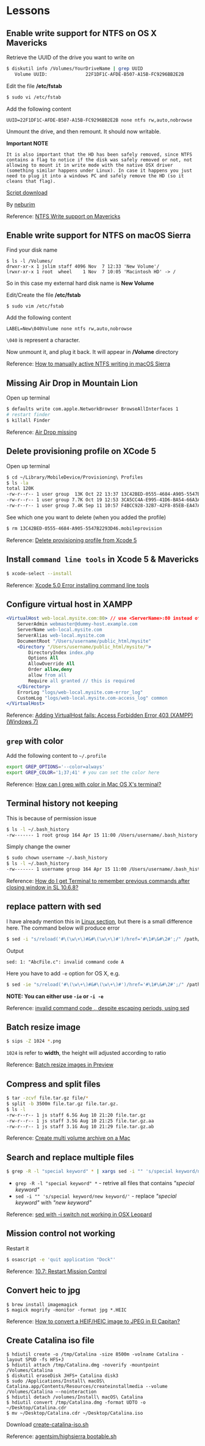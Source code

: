 # Lessons

## Enable write support for NTFS on OS X Mavericks

Retrieve the UUID of the drive you want to write on
```sh
$ diskutil info /Volumes/YourDriveName | grep UUID
   Volume UUID:              22F1DF1C-AFDE-B507-A15B-FC9296BB2E2B
```

Edit the file **/etc/fstab**
```sh
$ sudo vi /etc/fstab
```

Add the following content
```
UUID=22F1DF1C-AFDE-B507-A15B-FC9296BB2E2B none ntfs rw,auto,nobrowse
```

Unmount the drive, and then remount. It should now writable.

**Important NOTE**
```
It is also important that the HD has been safely removed, since NTFS contains a flag to notice if the disk was safely removed or not, not allowing to mount it in write mode with the native OSX driver (something similar happens under Linux). In case it happens you just need to plug it into a windows PC and safely remove the HD (so it cleans that flag).
```

[Script download](https://raw.github.com/jslim89/js-learning-journey/master/mac/attachments/ntfs.sh)

By [neburim](https://discussions.apple.com/people/neburim)

Reference: [NTFS Write support on Mavericks](https://discussions.apple.com/message/23816923#23816923)

## Enable write support for NTFS on macOS Sierra

Find your disk name

```
$ ls -l /Volumes/
drwxr-xr-x 1 jslim staff 4096 Nov  7 12:33 'New Volume'/
lrwxr-xr-x 1 root  wheel    1 Nov  7 10:05 'Macintosh HD' -> /
```

So in this case my external hard disk name is **New Volume**

Edit/Create the file **/etc/fstab**

```
$ sudo vim /etc/fstab
```

Add the following content

```
LABEL=New\040Volume none ntfs rw,auto,nobrowse
```

`\040` is represent a _<space>_ character.

Now unmount it, and plug it back. It will appear in **/Volume** directory

Reference: [How to manually active NTFS writing in macOS Sierra](https://www.osxio.com/manually-active-ntfs-writing-macos-sierra/)


## Missing Air Drop in Mountain Lion
Open up terminal
```sh
$ defaults write com.apple.NetworkBrowser BrowseAllInterfaces 1
# restart finder
$ killall Finder
```

Reference: [Air Drop missing](https://discussions.apple.com/thread/4300050#19735820)

## Delete provisioning profile on XCode 5
Open up terminal
```sh
$ cd ~/Library/MobileDevice/Provisioning\ Profiles
$ ls -la
total 120K
-rw-r--r-- 1 user group  13K Oct 22 13:37 13C42BED-0555-4684-A905-5547B2293D46.mobileprovision
-rw-r--r-- 1 user group 7.7K Oct 19 12:53 3CA5CC4A-E995-41D6-BA54-66A3AFB4061F.mobileprovision
-rw-r--r-- 1 user group 7.4K Sep 11 10:57 F4BCC928-32B7-42F8-85EB-EA47ADE86C14.mobileprovision
```

See which one you want to delete (when you added the profile)
```sh
$ rm 13C42BED-0555-4684-A905-5547B2293D46.mobileprovision
```

Reference: [Delete provisioning profile from Xcode 5](http://stackoverflow.com/questions/18923095/delete-provisioning-profile-from-xcode-5/18923552#18923552)

## Install `command line tools` in Xcode 5 & Mavericks

```sh
$ xcode-select --install
```

Reference: [Xcode 5.0 Error installing command line tools](http://stackoverflow.com/questions/19066647/xcode-5-0-error-installing-command-line-tools/19067279#19067279)

## Configure virtual host in XAMPP

```apache
<VirtualHost web-local.mysite.com:80> // use <ServerName>:80 instead of *:80
    ServerAdmin webmaster@dummy-host.example.com
    ServerName web-local.mysite.com
    ServerAlias web-local.mysite.com
    DocumentRoot "/Users/username/public_html/mysite"
    <Directory "/Users/username/public_html/mysite/">
        DirectoryIndex index.php
        Options All
        AllowOverride All
        Order allow,deny
        allow from all
        Require all granted // this is required
    </Directory>
    ErrorLog "logs/web-local.mysite.com-error_log"
    CustomLog "logs/web-local.mysite.com-access_log" common
</VirtualHost>
```

Reference: [Adding VirtualHost fails: Access Forbidden Error 403 (XAMPP) (Windows 7)](http://stackoverflow.com/questions/9110179/adding-virtualhost-fails-access-forbidden-error-403-xampp-windows-7/9117898#9117898)

## `grep` with color

Add the following content to `~/.profile`
```sh
export GREP_OPTIONS='--color=always'
export GREP_COLOR='1;37;41' # you can set the color here
```

Reference: [How can I grep with color in Mac OS X's terminal?](https://superuser.com/questions/416835/how-can-i-grep-with-color-in-mac-os-xs-terminal/417152#417152)

## Terminal history not keeping
This is because of permission issue
```sh
$ ls -l ~/.bash_history 
-rw------- 1 root group 164 Apr 15 11:00 /Users/username/.bash_history
```

Simply change the owner
```sh
$ sudo chown username ~/.bash_history
$ ls -l ~/.bash_history 
-rw------- 1 username group 164 Apr 15 11:00 /Users/username/.bash_history
```

Reference: [How do I get Terminal to remember previous commands after closing window in SL 10.6.8?](http://apple.stackexchange.com/questions/22385/how-do-i-get-terminal-to-remember-previous-commands-after-closing-window-in-sl-1/74405#74405)

## replace pattern with sed

I have already mention this in [Linux section](https://github.com/jslim89/js-learning-journey/tree/master/linux#replace-pattern-with-sed), but there is a small difference here. The command below will produce error

```sh
$ sed -i "s/reload('#\(\w\+\)#&#\(\w\+\)#')/href='#\1#\&#\2#';/" /path/to/file
```

Output
```
sed: 1: "AbcFile.c": invalid command code A
```

Here you have to add `-e` option for OS X, e.g.

```sh
$ sed -ie "s/reload('#\(\w\+\)#&#\(\w\+\)#')/href='#\1#\&#\2#';/" /path/to/file
```

**NOTE: You can either use `-ie` or `-i -e`**

Reference: [invalid command code ., despite escaping periods, using sed](http://stackoverflow.com/questions/19456518/invalid-command-code-despite-escaping-periods-using-sed/19457213#19457213)

## Batch resize image

```sh
$ sips -Z 1024 *.png
```

`1024` is refer to **width**, the height will adjusted according to ratio

Reference: [Batch resize images in Preview](http://hints.macworld.com/article.php?story=200911231158240)

## Compress and split files
```sh
$ tar -zcvf file.tar.gz file/*
$ split -b 3500m file.tar.gz file.tar.gz.
$ ls -l
-rw-r--r-- 1 js staff 6.5G Aug 10 21:20 file.tar.gz
-rw-r--r-- 1 js staff 3.5G Aug 10 21:25 file.tar.gz.aa
-rw-r--r-- 1 js staff 3.1G Aug 10 21:29 file.tar.gz.ab
```

Reference: [Create multi volume archive on a Mac](https://superuser.com/questions/173782/create-multi-volume-archive-on-a-mac/173790#173790)

## Search and replace multiple files

```sh
$ grep -R -l "special keyword" * | xargs sed -i "" 's/special keyword/new keyword/'
```

* `grep -R -l "special keyword" *` - retrive all files that contains _"special keyword"_
* `sed -i "" 's/special keyword/new keyword/'` - replace _"special keyword"_ with _"new keyword"_

Reference: [sed with -i switch not working in OSX Leopard](http://hintsforums.macworld.com/showthread.php?t=95246)

## Mission control not working

Restart it

```sh
$ osascript -e 'quit application "Dock"'
```

Reference: [10.7: Restart Mission Control ](http://hints.macworld.com/article.php?story=20110802073945173)

## Convert heic to jpg

```
$ brew install imagemagick
$ magick mogrify -monitor -format jpg *.HEIC
```

Reference: [How to convert a HEIF/HEIC image to JPEG in El Capitan?](https://apple.stackexchange.com/questions/297134/how-to-convert-a-heif-heic-image-to-jpeg-in-el-capitan/347507#347507)

## Create Catalina iso file

```
$ hdiutil create -o /tmp/Catalina -size 8500m -volname Catalina -layout SPUD -fs HFS+J
$ hdiutil attach /tmp/Catalina.dmg -noverify -mountpoint /Volumes/Catalina
$ diskutil eraseDisk JHFS+ Catalina disk3
$ sudo /Applications/Install\ macOS\ Catalina.app/Contents/Resources/createinstallmedia --volume /Volumes/Catalina –-nointeraction
$ hdiutil detach /volumes/Install\ macOS\ Catalina
$ hdiutil convert /tmp/Catalina.dmg -format UDTO -o ~/Desktop/Catalina.cdr
$ mv ~/Desktop/Catalina.cdr ~/Desktop/Catalina.iso
```

Download [create-catalina-iso.sh](https://raw.github.com/jslim89/js-learning-journey/master/mac/attachments/create-catalina-iso.sh)

Reference: [agentsim/highsierra bootable.sh](https://gist.github.com/agentsim/00cc38c693e7d0e1b36a2080870d955b#gistcomment-3113518)
